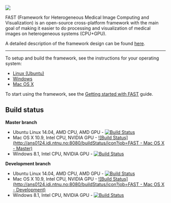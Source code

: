 ![](http://idi.ntnu.no/~smistad/fast_logo.png)

FAST (Framework for Heterogeneous Medical Image Computing and Visualization) is an open-source cross-platform framework with the main goal of making it easier to do processing and visualization of medical images on heterogeneous systems (CPU+GPU).

A detailed description of the framework design can be found [here](https://github.com/smistad/FAST/wiki/Framework-Design).

***

To setup and build the framework, see the instructions for your operating system:
* [Linux (Ubuntu)](https://github.com/smistad/FAST/wiki/Linux-instructions)
* [Windows](https://github.com/smistad/FAST/wiki/Windows-instructions)
* [Mac OS X](https://github.com/smistad/FAST/wiki/Mac-OS-X-instructions)

To start using the framework, see the [Getting started with FAST](https://github.com/smistad/FAST/wiki/Getting-started-with-FAST) guide.

Build status
---------------------
**Master branch**
* Ubuntu Linux 14.04, AMD CPU, AMD GPU - [![Build Status](http://ans0124.idi.ntnu.no:8080/job/FAST%20-%20Ubuntu%20AMD%20-%20Master%20-%20NO%20Visual/badge/icon)](http://ans0124.idi.ntnu.no:8080/job/FAST%20-%20Ubuntu%20AMD%20-%20Master%20-%20NO%20Visual/)
* Mac OS X 10.9, Intel CPU, NVIDIA GPU - [![Build Status](http://ans0124.idi.ntnu.no:8080/buildStatus/icon?job=FAST - Mac OS X - Master)](http://ans0124.idi.ntnu.no:8080/job/FAST%20-%20Mac%20OS%20X%20-%20Master/)
* Windows 8.1, Intel CPU, NVIDIA GPU - [![Build Status](http://ans0124.idi.ntnu.no:8080/job/FAST%20-%20Windows%20NVIDIA%20-%20Master/badge/icon)](http://ans0124.idi.ntnu.no:8080/job/FAST%20-%20Windows%20NVIDIA%20-%20Master/)

**Development branch**
* Ubuntu Linux 14.04, AMD CPU, AMD GPU - [![Build Status](http://ans0124.idi.ntnu.no:8080/job/FAST%20-%20Ubuntu%20AMD%20-%20Development%20-%20NO%20Visual/badge/icon)](http://ans0124.idi.ntnu.no:8080/job/FAST%20-%20Ubuntu%20AMD%20-%20Development%20-%20NO%20Visual/)
* Mac OS X 10.9, Intel CPU, NVIDIA GPU - [![Build Status](http://ans0124.idi.ntnu.no:8080/buildStatus/icon?job=FAST - Mac OS X - Development)](http://ans0124.idi.ntnu.no:8080/job/FAST%20-%20Mac%20OS%20X%20-%20Development/)
* Windows 8.1, Intel CPU, NVIDIA GPU - [![Build Status](http://ans0124.idi.ntnu.no:8080/job/FAST%20-%20Windows%20NVIDIA%20-%20Development/badge/icon)](http://ans0124.idi.ntnu.no:8080/job/FAST%20-%20Windows%20NVIDIA%20-%20Development/)
